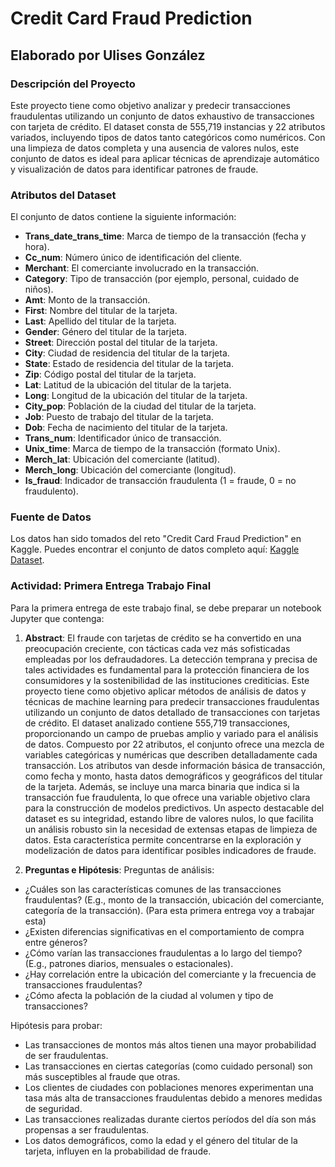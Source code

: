 # Credit Card Fraud Prediction

## Elaborado por Ulises González

### Descripción del Proyecto
Este proyecto tiene como objetivo analizar y predecir transacciones fraudulentas utilizando un conjunto de datos exhaustivo de transacciones con tarjeta de crédito. El dataset consta de 555,719 instancias y 22 atributos variados, incluyendo tipos de datos tanto categóricos como numéricos. Con una limpieza de datos completa y una ausencia de valores nulos, este conjunto de datos es ideal para aplicar técnicas de aprendizaje automático y visualización de datos para identificar patrones de fraude.

### Atributos del Dataset
El conjunto de datos contiene la siguiente información:
- **Trans_date_trans_time**: Marca de tiempo de la transacción (fecha y hora).
- **Cc_num**: Número único de identificación del cliente.
- **Merchant**: El comerciante involucrado en la transacción.
- **Category**: Tipo de transacción (por ejemplo, personal, cuidado de niños).
- **Amt**: Monto de la transacción.
- **First**: Nombre del titular de la tarjeta.
- **Last**: Apellido del titular de la tarjeta.
- **Gender**: Género del titular de la tarjeta.
- **Street**: Dirección postal del titular de la tarjeta.
- **City**: Ciudad de residencia del titular de la tarjeta.
- **State**: Estado de residencia del titular de la tarjeta.
- **Zip**: Código postal del titular de la tarjeta.
- **Lat**: Latitud de la ubicación del titular de la tarjeta.
- **Long**: Longitud de la ubicación del titular de la tarjeta.
- **City_pop**: Población de la ciudad del titular de la tarjeta.
- **Job**: Puesto de trabajo del titular de la tarjeta.
- **Dob**: Fecha de nacimiento del titular de la tarjeta.
- **Trans_num**: Identificador único de transacción.
- **Unix_time**: Marca de tiempo de la transacción (formato Unix).
- **Merch_lat**: Ubicación del comerciante (latitud).
- **Merch_long**: Ubicación del comerciante (longitud).
- **Is_fraud**: Indicador de transacción fraudulenta (1 = fraude, 0 = no fraudulento).

### Fuente de Datos
Los datos han sido tomados del reto "Credit Card Fraud Prediction" en Kaggle. Puedes encontrar el conjunto de datos completo aquí: [Kaggle Dataset](https://www.kaggle.com/datasets/kelvinkelue/credit-card-fraud-prediction).

### Actividad: Primera Entrega Trabajo Final
Para la primera entrega de este trabajo final, se debe preparar un notebook Jupyter que contenga:

1. **Abstract**: 
El fraude con tarjetas de crédito se ha convertido en una preocupación creciente, con tácticas cada vez más sofisticadas empleadas por los defraudadores.
La detección temprana y precisa de tales actividades es fundamental para la protección financiera de los consumidores y la sostenibilidad de las instituciones crediticias.
Este proyecto tiene como objetivo aplicar métodos de análisis de datos y técnicas de machine learning para predecir transacciones fraudulentas utilizando un conjunto de
datos detallado de transacciones con tarjetas de crédito. El dataset analizado contiene 555,719 transacciones, proporcionando un campo de pruebas amplio y variado para
el análisis de datos. Compuesto por 22 atributos, el conjunto ofrece una mezcla de variables categóricas y numéricas que describen detalladamente cada transacción.
Los atributos van desde información básica de transacción, como fecha y monto, hasta datos demográficos y geográficos del titular de la tarjeta.
Además, se incluye una marca binaria que indica si la transacción fue fraudulenta, lo que ofrece una variable objetivo clara para la construcción de modelos predictivos.
Un aspecto destacable del dataset es su integridad, estando libre de valores nulos, lo que facilita un análisis robusto sin la necesidad de extensas etapas de limpieza de datos.
Esta característica permite concentrarse en la exploración y modelización de datos para identificar posibles indicadores de fraude.


2. **Preguntas e Hipótesis**:
Preguntas de análisis:
- ¿Cuáles son las características comunes de las transacciones fraudulentas? (E.g., monto de la transacción, ubicación del comerciante, categoría de la transacción). (Para esta primera entrega voy a trabajar esta)
- ¿Existen diferencias significativas en el comportamiento de compra entre géneros?
- ¿Cómo varían las transacciones fraudulentas a lo largo del tiempo? (E.g., patrones diarios, mensuales o estacionales).
- ¿Hay correlación entre la ubicación del comerciante y la frecuencia de transacciones fraudulentas?
- ¿Cómo afecta la población de la ciudad al volumen y tipo de transacciones?

Hipótesis para probar:
- Las transacciones de montos más altos tienen una mayor probabilidad de ser fraudulentas.
- Las transacciones en ciertas categorías (como cuidado personal) son más susceptibles al fraude que otras.
- Los clientes de ciudades con poblaciones menores experimentan una tasa más alta de transacciones fraudulentas debido a menores medidas de seguridad.
- Las transacciones realizadas durante ciertos períodos del día son más propensas a ser fraudulentas.
- Los datos demográficos, como la edad y el género del titular de la tarjeta, influyen en la probabilidad de fraude.

